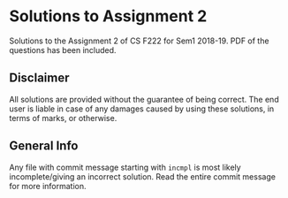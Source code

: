 # Solutions to Assignment 2
Solutions to the Assignment 2 of CS F222 for Sem1 2018-19. PDF of the questions has been included.

## Disclaimer
All solutions are provided without the guarantee of being correct. The end user is liable in case of any damages caused by using these solutions, in terms of marks, or otherwise.

## General Info
Any file with commit message starting with `incmpl` is most likely incomplete/giving an incorrect solution. Read the entire commit message for more information.
